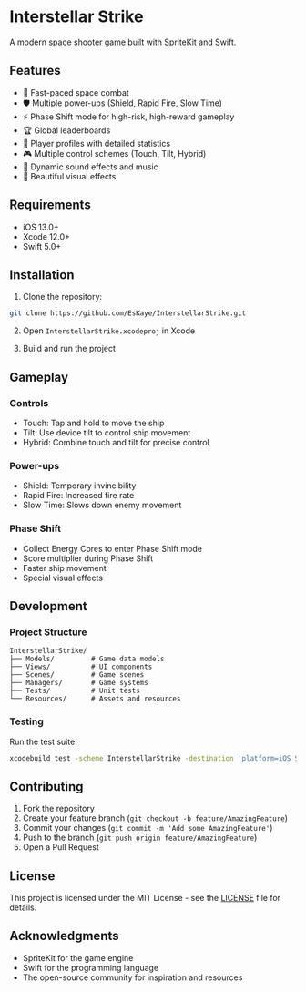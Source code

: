 # Interstellar Strike

A modern space shooter game built with SpriteKit and Swift.

## Features

- 🚀 Fast-paced space combat
- 🛡️ Multiple power-ups (Shield, Rapid Fire, Slow Time)
- ⚡ Phase Shift mode for high-risk, high-reward gameplay
- 🏆 Global leaderboards
- 👤 Player profiles with detailed statistics
- 🎮 Multiple control schemes (Touch, Tilt, Hybrid)
- 🎵 Dynamic sound effects and music
- 🌟 Beautiful visual effects

## Requirements

- iOS 13.0+
- Xcode 12.0+
- Swift 5.0+

## Installation

1. Clone the repository:
```bash
git clone https://github.com/EsKaye/InterstellarStrike.git
```

2. Open `InterstellarStrike.xcodeproj` in Xcode

3. Build and run the project

## Gameplay

### Controls
- Touch: Tap and hold to move the ship
- Tilt: Use device tilt to control ship movement
- Hybrid: Combine touch and tilt for precise control

### Power-ups
- Shield: Temporary invincibility
- Rapid Fire: Increased fire rate
- Slow Time: Slows down enemy movement

### Phase Shift
- Collect Energy Cores to enter Phase Shift mode
- Score multiplier during Phase Shift
- Faster ship movement
- Special visual effects

## Development

### Project Structure
```
InterstellarStrike/
├── Models/         # Game data models
├── Views/          # UI components
├── Scenes/         # Game scenes
├── Managers/       # Game systems
├── Tests/          # Unit tests
└── Resources/      # Assets and resources
```

### Testing
Run the test suite:
```bash
xcodebuild test -scheme InterstellarStrike -destination 'platform=iOS Simulator,name=iPhone 12'
```

## Contributing

1. Fork the repository
2. Create your feature branch (`git checkout -b feature/AmazingFeature`)
3. Commit your changes (`git commit -m 'Add some AmazingFeature'`)
4. Push to the branch (`git push origin feature/AmazingFeature`)
5. Open a Pull Request

## License

This project is licensed under the MIT License - see the [LICENSE](LICENSE) file for details.

## Acknowledgments

- SpriteKit for the game engine
- Swift for the programming language
- The open-source community for inspiration and resources 
